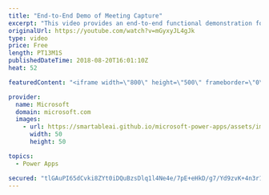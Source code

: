 ```yaml
---
title: "End-to-End Demo of Meeting Capture"
excerpt: "This video provides an end-to-end functional demonstration for the Meeting Capture PowerApp sample template.   Learn more: https://powerapps.microsoft.com/en-us/blog/capture-meetings-notes-like-a-pro/"
originalUrl: https://youtube.com/watch?v=mGyxyJL4gJk
type: video
price: Free
length: PT13M1S
publishedDateTime: 2018-08-20T16:01:10Z
heat: 52

featuredContent: "<iframe width=\"800\" height=\"500\" frameborder=\"0\" src=\"https://www.youtube.com/embed/mGyxyJL4gJk\" allow=\"accelerometer; autoplay; encrypted-media; gyroscope; picture-in-picture\" allowfullscreen></iframe>"

provider:
  name: Microsoft
  domain: microsoft.com
  images:
    - url: https://smartableai.github.io/microsoft-power-apps/assets/images/organizations/microsoft.com-50x50.jpg
      width: 50
      height: 50

topics:
  - Power Apps

secured: "tlGAuPI65dCvki8ZYt0iDQuBzsDlq1l4Ne4e/7pE+eHkD/g7/Yd9zvK+4n3r13wWqdrP/0wWdMoAIGfJEM4E3hnHAKCkA7ei7Dyy99gmc+aC04SaaMQC6Bbmzqdk7NtDgsXSkLsLotAwpt4ZVsGaJviR1/vO+gnKCsvJyaHE03nizqV1f+HK9MEg5Y1nP2oHJ2iT7CmQmxrpAaP3h/GsudWHRQVa6Qu3d8zu+voGZLGnDcQ2l2ASaM89MeHBHMtFMB5ahPij6rCKibAfmLUj/fMiFYZsk+CxlmHUx2sB8Hd8+uFpv+7s0zzb+2PX8wgnNjILiTFSlkg6fxlDdIlAsZ2mlw1jGlSbBG3IuJAGxmlg4cpmrBkyo+SB6SmXGojENRY7rW0woLrt0i5mFXkNbg==;BRLNCoTyXO4DJNcc2bnM2A=="
---
```


